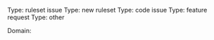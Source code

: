[//]: # (Thank you for reporting an issue to HTTPS Everywhere.)
[//]: # (We welcome input from users on improving this project.)
[//]: #
[//]: # (Please help us by following this issue template.)
[//]: # (You can delete all blank lines and all lines starting)
[//]: # (with the comment markers, such as this one.)
[//]: #
[//]: # (Delete all but one of the following "Type" lines.)
[//]: # (Leave in the line that best describes the issue you are reporting.)

Type: ruleset issue
Type: new ruleset
Type: code issue
Type: feature request
Type: other

[//]: # (If you are reporting a ruleset/website problem, include the top-level)
[//]: # (domain below. For example, if you want to report an issue about)
[//]: # ("one.example.com" and "two.example.com", then the line below should be:)
[//]: #
[//]: # (Domain: example.com)
[//]: #
[//]: # (If you are only reporting an issue about "one.example.com", then the)
[//]: # (line below should be:)
[//]: #
[//]: # (Domain: one.example.com) 
[//]: #
[//]: # (Only include one top-level domain. If you have more than one top-level)
[//]: # (domain to report, such as both "example.com" and "example.org", open a)
[//]: # (new issue for each top-level domain.)
[//]: #
[//]: # (If you are not reporting a ruleset/website problem, you can delete the)
[//]: # ("Domain" line or leave it blank.)

Domain:

[//]: # (Include any other relevant information below. Thank you again for)
[//]: # (helping to improve HTTPS Everywhere.)
